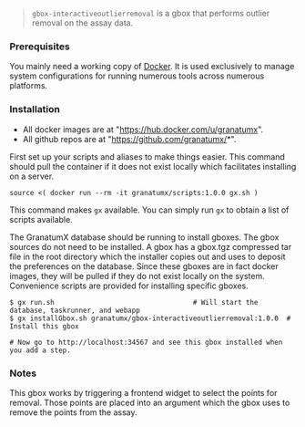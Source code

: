 > `gbox-interactiveoutlierremoval` is a gbox that performs outlier removal on the assay data.



### Prerequisites

You mainly need a working copy of [Docker](http://docker.com). It is used
exclusively to manage system configurations for running numerous tools
across numerous platforms.

### Installation

* All docker images are at "https://hub.docker.com/u/granatumx".
* All github repos are at "https://github.com/granatumx/*".

First set up your scripts and aliases to make things easier. This command should pull the container if
it does not exist locally which facilitates installing on a server.

```
source <( docker run --rm -it granatumx/scripts:1.0.0 gx.sh )
```

This command makes `gx` available. You can simply run `gx` to obtain a list of scripts available.

The GranatumX database should be running to install gboxes. The gbox sources do not need to be installed.
A gbox has a gbox.tgz compressed tar file in the root directory which the installer copies out and uses
to deposit the preferences on the database. Since these gboxes are in fact docker images, they will be
pulled if they do not exist locally on the system. Convenience scripts are provided for installing specific gboxes.


```
$ gx run.sh                                  # Will start the database, taskrunner, and webapp
$ gx installGbox.sh granatumx/gbox-interactiveoutlierremoval:1.0.0  # Install this gbox

# Now go to http://localhost:34567 and see this gbox installed when you add a step.
```

### Notes

This gbox works by triggering a frontend widget to select the points for removal. Those
points are placed into an argument which the gbox uses to remove the points from the assay.

